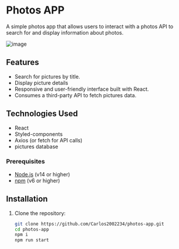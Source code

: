 # Photos APP

A simple photos app that allows users to interact with a photos API to search for and display information about photos.

![image](https://github.com/user-attachments/assets/0e469b64-abf1-494d-81a6-bf3012eb27ca)



## Features

- Search for pictures by title.
- Display picture details
- Responsive and user-friendly interface built with React.
- Consumes a third-party API to fetch pictures data.


## Technologies Used

- React
- Styled-components
- Axios (or fetch for API calls)
- pictures database

### Prerequisites

- [Node.js](https://nodejs.org/) (v14 or higher)
- [npm](https://www.npmjs.com/) (v6 or higher)

## Installation

1. Clone the repository:

   ```bash
   git clone https://github.com/Carlos2002234/photos-app.git
   cd photos-app
   npm i
   npm run start 

